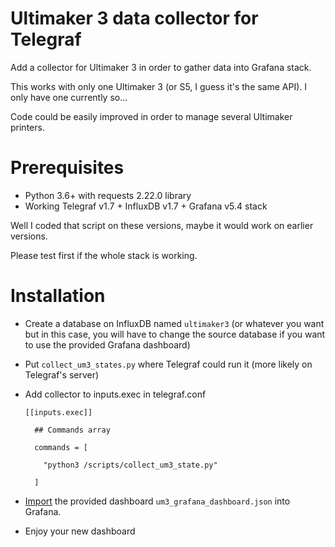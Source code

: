 # Ultimaker 3 data collector for Telegraf

Add a collector for Ultimaker 3 in order to gather data into Grafana stack.

This works with only one Ultimaker 3 (or S5, I guess it's the same API). I only
have one currently so...

Code could be easily improved in order to manage several Ultimaker printers.



Prerequisites 
=============

- Python 3.6+ with requests 2.22.0 library
- Working Telegraf v1.7 + InfluxDB v1.7 + Grafana v5.4 stack

Well I coded that script on these versions, maybe it would work on earlier 
versions.

Please test first if the whole stack is working.


Installation
============
- Create a database on InfluxDB named `ultimaker3` (or whatever you want but in
this case, you will have to change the source database if you want to use the 
provided Grafana dashboard)


- Put `collect_um3_states.py` where Telegraf could run it (more likely on
Telegraf's server)


- Add collector to inputs.exec in telegraf.conf

      [[inputs.exec]]
    
        ## Commands array
      
        commands = [
      
          "python3 /scripts/collect_um3_state.py"
        
        ]


- [Import][1] the provided dashboard `um3_grafana_dashboard.json` into Grafana.

[1]: https://grafana.com/docs/reference/export_import/#importing-a-dashboard

- Enjoy your new dashboard